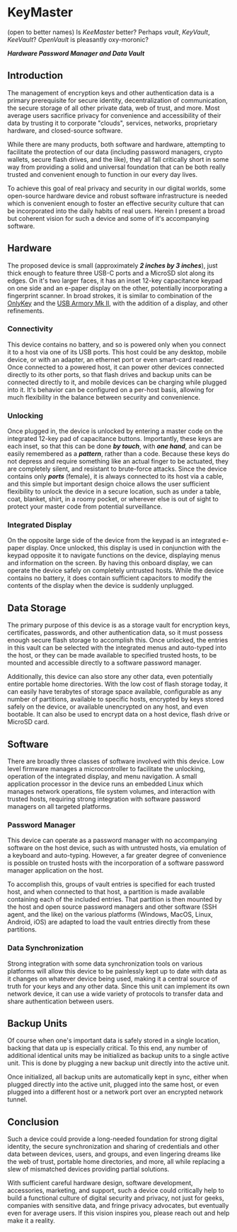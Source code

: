 # KeyMaster

(open to better names)
Is *KeeMaster* better?
Perhaps *vault*, *KeyVault*, *KeeVault*?
*OpenVault* is pleasantly oxy-moronic?

___Hardware Password Manager and Data Vault___

## Introduction
The management of encryption keys and other authentication data is a primary prerequisite for secure identity, decentralization of communication, the secure storage of all other private data, web of trust, and more.  Most average users sacrifice privacy for convenience and accessibility of their data by trusting it to corporate "clouds", services, networks, proprietary hardware, and closed-source software.

While there are many products, both software and hardware, attempting to facilitate the protection of our data (including password managers, crypto wallets, secure flash drives, and the like), they all fall critically short in some way from providing a solid and universal foundation that can be both really trusted and convenient enough to function in our every day lives.

To achieve this goal of real privacy and security in our digital worlds, some open-source hardware device and robust software infrastructure is needed which is convenient enough to foster an effective security culture that can be incorporated into the daily habits of real users.  Herein I present a broad but coherent vision for such a device and some of it's accompanying software.

## Hardware
The proposed device is small (approximately ***2 inches by 3 inches***), just thick enough to feature three USB-C ports and a MicroSD slot along its edges.  On it's two larger faces, it has an inset 12-key capacitance keypad on one side and an e-paper display on the other, potentially incorporating a fingerprint scanner.  In broad strokes, it is similar to combination of the [OnlyKey](https://onlykey.io/) and the [USB Armory Mk II](https://www.crowdsupply.com/f-secure/usb-armory-mk-ii), with the addition of a display, and other refinements.

### Connectivity
This device contains no battery, and so is powered only when you connect it to a host via one of its USB ports.  This host could be any desktop, mobile device, or with an adapter, an ethernet port or even smart-card reader.  Once connected to a powered host, it can power other devices connected directly to its other ports, so that flash drives and backup units can be connected directly to it, and mobile devices can be charging while plugged into it.  It's behavior can be configured on a per-host basis, allowing for much flexibility in the balance between security and convenience.

### Unlocking
Once plugged in, the device is unlocked by entering a master code on the integrated 12-key pad of capacitance buttons.  Importantly, these keys are each inset, so that this can be done ***by touch***, with ***one hand***, and can be easily remembered as a ***pattern***, rather than a code.  Because these keys do not depress and require something like an actual finger to be actuated, they are completely silent, and resistant to brute-force attacks.  Since the device contains only ***ports*** (female), it is always connected to its host via a cable, and this simple but important design choice allows the user sufficient flexibility to unlock the device in a secure location, such as under a table, coat, blanket, shirt, in a roomy pocket, or wherever else is out of sight to protect your master code from potential surveillance.

### Integrated Display
On the opposite large side of the device from the keypad is an integrated e-paper display.  Once unlocked, this display is used in conjunction with the keypad opposite it to navigate functions on the device, displaying menus and information on the screen.  By having this onboard display, we can operate the device safely on completely untrusted hosts.  While the device contains no battery, it does contain sufficient capacitors to modify the contents of the display when the device is suddenly unplugged.

## Data Storage
The primary purpose of this device is as a storage vault for encryption keys, certificates, passwords, and other authentication data, so it must possess enough secure flash storage to accomplish this.  Once unlocked, the entries in this vault can be selected with the integrated menus and auto-typed into the host, or they can be made available to specified trusted hosts, to be mounted and accessible directly to a software password manager.

Additionally, this device can also store any other data, even potentially entire portable home directories.  With the low cost of flash storage today, it can easily have terabytes of storage space available, configurable as any number of partitions, available to specific hosts, encrypted by keys stored safely on the device, or available unencrypted on any host, and even bootable.  It can also be used to encrypt data on a host device, flash drive or MicroSD card.

## Software
There are broadly three classes of software involved with this device.  Low level firmware manages a microcontroller to facilitate the unlocking, operation of the integrated display, and menu navigation.  A small application processor in the device runs an embedded Linux which manages network operations, file system volumes, and interaction with trusted hosts, requiring strong integration with software password managers on all targeted platforms.

### Password Manager
This device can operate as a password manager with no accompanying software on the host device, such as with untrusted hosts, via emulation of a keyboard and auto-typing.  However, a far greater degree of convenience is possible on trusted hosts with the incorporation of a software password manager application on the host.

To accomplish this, groups of vault entries is specified for each trusted host, and when connected to that host, a partition is made available containing each of the included entries.  That partition is then mounted by the host and open source password managers and other software (SSH agent, and the like) on the various platforms (Windows, MacOS, Linux, Android, iOS) are adapted to load the vault entries directly from these partitions.

### Data Synchronization
Strong integration with some data synchronization tools on various platforms will allow this device to be painlessly kept up to date with data as it changes on whatever device being used, making it a central source of truth for your keys and any other data.  Since this unit can implement its own network device, it can use a wide variety of protocols to transfer data and share authentication between users.

## Backup Units
Of course when one's important data is safely stored in a single location, backing that data up is especially critical.  To this end, any number of additional identical units may be initialized as backup units to a single active unit.  This is done by plugging a new backup unit directly into the active unit.

Once initialized, all backup units are automatically kept in sync, either when plugged directly into the active unit, plugged into the same host, or even plugged into a different host or a network port over an encrypted network tunnel.

## Conclusion
Such a device could provide a long-needed foundation for strong digital identity, the secure synchronization and sharing of credentials and other data between devices, users, and groups, and even lingering dreams like the web of trust, portable home directories, and more, all while replacing a slew of mismatched devices providing partial solutions.

With sufficient careful hardware design, software development, accessories, marketing, and support, such a device could critically help to build a functional culture of digital security and privacy, not just for geeks, companies with sensitive data, and fringe privacy advocates, but eventually even for average users.  If this vision inspires you, please reach out and help make it a reality.
